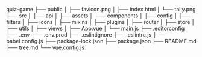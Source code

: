 quiz-game
├── public
│   ├── favicon.png
│   ├── index.html
│   └── tally.png
├── src
│   ├── api
│   ├── assets
│   ├── components
│   ├── config
│   ├── filters
│   ├── icons
│   ├── mixins
│   ├── plugins
│   ├── router
│   ├── store
│   ├── utils
│   ├── views
│   ├── App.vue
│   └── main.js
├── .editorconfig
├── .env
├── .env.prod
├── .eslintignore
├── .eslintrc.js
├── babel.config.js
├── package-lock.json
├── package.json
├── README.md
├── tree.md
└── vue.config.js
